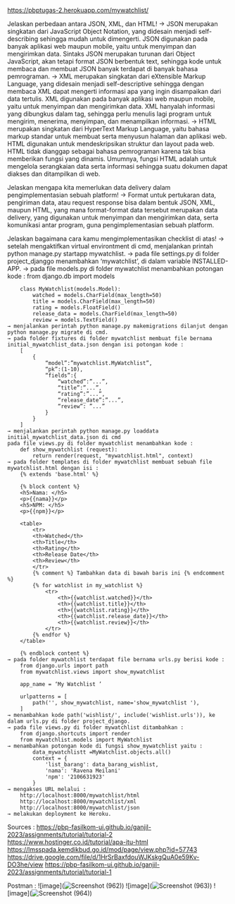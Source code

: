 https://pbptugas-2.herokuapp.com/mywatchlist/

Jelaskan perbedaan antara JSON, XML, dan HTML!
    → JSON merupakan singkatan dari JavaScript Object Notation, yang didesain menjadi self-describing sehingga mudah untuk dimengerti. JSON digunakan pada banyak aplikasi web maupun mobile, yaitu untuk menyimpan dan mengirimkan data. Sintaks JSON merupakan turunan dari Object JavaScript, akan tetapi format JSON berbentuk text, sehingga kode untuk membaca dan membuat JSON banyak terdapat di banyak bahasa pemrograman.
    → XML merupakan singkatan dari eXtensible Markup Language, yang didesain menjadi self-descriptive sehingga dengan membaca XML dapat mengerti informasi apa yang ingin disampaikan dari data tertulis. XML digunakan pada banyak aplikasi web maupun mobile, yaitu untuk menyimpan dan mengirimkan data. XML hanyalah informasi yang dibungkus dalam tag, sehingga perlu menulis lagi program untuk mengirim, menerima, menyimpan, dan menampilkan informasi.
    → HTML merupakan singkatan dari HyperText Markup Language, yaitu bahasa markup standar untuk membuat serta menyusun halaman dan aplikasi web. HTML digunakan untuk mendeskripsikan struktur dan layout pada web. HTML tidak dianggap sebagai bahasa pemrograman karena tak bisa memberikan fungsi yang dinamis. Umumnya, fungsi HTML adalah untuk mengelola serangkaian data serta informasi sehingga suatu dokumen dapat diakses dan ditampilkan di web.


Jelaskan mengapa kita memerlukan data delivery dalam pengimplementasian sebuah platform!
    → Format untuk pertukaran data, pengiriman data, atau request response bisa dalam bentuk JSON, XML, maupun HTML, yang mana format-format data tersebut merupakan data delivery, yang digunakan untuk menyimpan dan mengirimkan data, serta komunikasi antar program, guna pengimplementasian sebuah platform.


Jelaskan bagaimana cara kamu mengimplementasikan checklist di atas!
    → setelah mengaktifkan virtual environtment di cmd, menjalankan printah python manage.py startapp mywatchlist.
    → pada file settings.py di folder project_djanggo menambahkan ‘mywatchlist’, di dalam variable INSTALLED-APP.
    → pada file models.py di folder mywatchlist menambahkan potongan kode :
        from django.db import models

        class MyWatchlist(models.Model):
            watched = models.CharField(max_length=50)
            title = models.CharField(max_length=50)
            rating = models.FloatField()
            release_data = models.CharField(max_length=50)
            review = models.TextField()
    → menjalankan perintah python manage.py makemigrations dilanjut dengan python manage.py migrate di cmd.
    → pada folder fixtures di folder mywatchlist membuat file bernama initial_mywatchlist_data.json dengan isi potongan kode :
        [
            {
                “model”:”mywatchlist.MyWatchlist”,
                “pk”:(1-10), 
                “fields”:{
                    “watched”:”...”,
                    “title”:”...”,
                    “rating”:”...”,
                    “release_date”:”...”,
                    “review”: ”...”
                } 
            }
        ]
    → menjalankan perintah python manage.py loaddata initial_mywatchlist_data.json di cmd
    pada file views.py di folder mywatchlist menambahkan kode : 
        def show_mywatchlist (request):
            return render(request, "mywatchlist.html", context)
    → pada folder templates di folder mywatchlist membuat sebuah file mywatchlist.html dengan isi :
        {% extends 'base.html' %}

        {% block content %}
        <h5>Nama: </h5>
        <p>{{nama}}</p>
        <h5>NPM: </h5>
        <p>{{npm}}</p>

        <table>
            <tr>
            <th>Watched</th>
            <th>Title</th>
            <th>Rating</th>
            <th>Release Date</th>
            <th>Review</th>
            </tr>
            {% comment %} Tambahkan data di bawah baris ini {% endcomment %}
            {% for watchlist in my_watchlist %}
                <tr>
                    <th>{{watchlist.watched}}</th>
                    <th>{{watchlist.title}}</th>
                    <th>{{watchlist.rating}}</th>
                    <th>{{watchlist.release_date}}</th>
                    <th>{{watchlist.review}}</th>
                </tr>
            {% endfor %}
        </table>

        {% endblock content %}
    → pada folder mywatchlist terdapat file bernama urls.py berisi kode :
        from django.urls import path
        from mywatchlist.views import show_mywatchlist 

        app_name = ‘My Watchlist ’

        urlpatterns = [
            path('', show_mywatchlist, name='show_mywatchlist '),
        ]
    → menambahkan kode path('wishlist/', include('wishlist.urls')), ke dalam urls.py di folder project_django.
    → pada file views.py di folder mywatchlist ditambahkan :
        from django.shortcuts import render
        from mywatchlist.models import MyWatchlist 
    → menambahkan potongan kode di fungsi show_mywatchlist yaitu :
            data_mywatchlistt =MyWatchlist.objects.all()
            context = {
                'list_barang': data_barang_wishlist,
                'nama': 'Ravena Meilani'
                'npm': '2106631923'
            }
    → mengakses URL melalui :
        http://localhost:8000/mywatchlist/html 
        http://localhost:8000/mywatchlist/xml
        http://localhost:8000/mywatchlist/json
    → melakukan deployment ke Heroku.



Sources :
    https://pbp-fasilkom-ui.github.io/ganjil-2023/assignments/tutorial/tutorial-2
    https://www.hostinger.co.id/tutorial/apa-itu-html
    https://lmsspada.kemdikbud.go.id/mod/page/view.php?id=57743
    https://drive.google.com/file/d/1HrSrBaxfdouWJKskgQuA0e59Kv-DO3he/view
    https://pbp-fasilkom-ui.github.io/ganjil-2023/assignments/tutorial/tutorial-1
    

Postman :
![image](![Screenshot (962)](https://user-images.githubusercontent.com/112611188/191642300-ab3fa02d-53f0-4f2e-8808-409e94d2620f.png))
![image](![Screenshot (963)](https://user-images.githubusercontent.com/112611188/191642572-a6f0bd11-3696-4041-a777-4df157f07159.png))
![image](![Screenshot (964)](https://user-images.githubusercontent.com/112611188/191642668-28dedc6e-205d-4dda-b7d3-0b8fbcb466dd.png))
